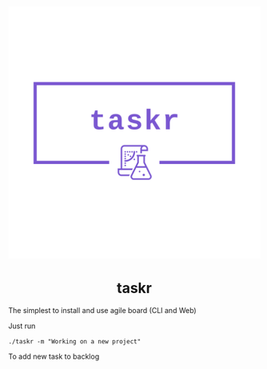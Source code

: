![Logo](./assets/logo.png)

<h1 align="center">taskr</h1>

The simplest to install and use agile board (CLI and Web)

Just run
```
./taskr -m "Working on a new project"
```
To add new task to backlog